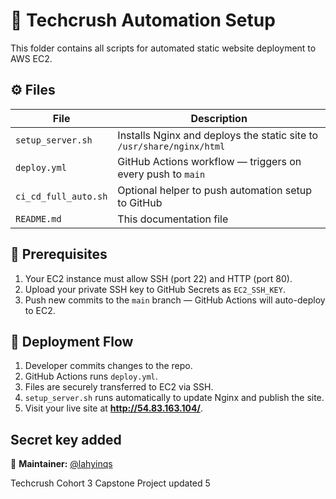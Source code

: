 # 🧠 Techcrush Automation Setup

This folder contains all scripts for automated static website deployment to AWS EC2.

## ⚙️ Files
| File | Description |
|------|--------------|
| `setup_server.sh` | Installs Nginx and deploys the static site to `/usr/share/nginx/html` |
| `deploy.yml` | GitHub Actions workflow — triggers on every push to `main` |
| `ci_cd_full_auto.sh` | Optional helper to push automation setup to GitHub |
| `README.md` | This documentation file |

## 🔑 Prerequisites
1. Your EC2 instance must allow SSH (port 22) and HTTP (port 80).
2. Upload your private SSH key to GitHub Secrets as `EC2_SSH_KEY`.
3. Push new commits to the `main` branch — GitHub Actions will auto-deploy to EC2.

## 🚀 Deployment Flow
1. Developer commits changes to the repo.  
2. GitHub Actions runs `deploy.yml`.  
3. Files are securely transferred to EC2 via SSH.  
4. `setup_server.sh` runs automatically to update Nginx and publish the site.  
5. Visit your live site at **http://54.83.163.104/**.

Secret key added 
---

🧩 **Maintainer:** [@lahyinqs](https://github.com/lahyinqs)
 
 Techcrush Cohort 3 Capstone Project updated 5
